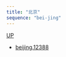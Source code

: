 ```yaml
---
title: "北京"
sequence: "bei-jing"
---
```


[UP](/law/law-index.html)

- [beijing.12388](https://beijing.12388.gov.cn/)
